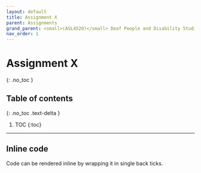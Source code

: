 ```yaml
---
layout: default
title: Assignment X
parent: Assignments
grand_parent: <small>(ASL4520)</small> Deaf People and Disability Studies
nav_order: 1
---
```


# Assignment X
{: .no_toc }

## Table of contents
{: .no_toc .text-delta }

1. TOC
{:toc}

---

## Inline code

Code can be rendered inline by wrapping it in single back ticks.
